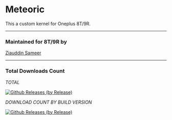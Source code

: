 # Meteoric
This a custom kernel for Oneplus 8T/9R.

---------------------------------------------------------------------------------

### Maintained for 8T/9R by

[Ziauddin Sameer](https://github.com/ziasam)

---------------------------------------------------------------------------------

### Total Downloads Count

*TOTAL*

[![Github Releases (by Release)](https://img.shields.io/github/downloads/ziasam/Meteoric-/total.svg)](https://github.com/ziasam/Meteoric-/releases)

*DOWNLOAD COUNT BY BUILD VERSION*

[![Github Releases (by Release)](https://img.shields.io/github/downloads/ziasam/Meteoric-/METEORIC-V2/total.svg)](https://github.com/ziasam/Meteoric-/releases)
